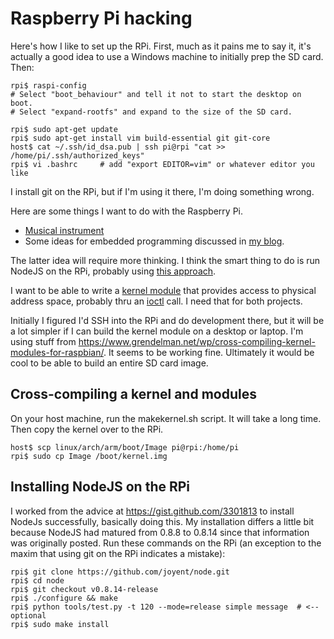 Raspberry Pi hacking
====================

Here's how I like to set up the RPi. First, much as it pains me to say it, it's
actually a good idea to use a Windows machine to initially prep the SD card.
Then:

    rpi$ raspi-config
    # Select "boot_behaviour" and tell it not to start the desktop on boot.
    # Select "expand-rootfs" and expand to the size of the SD card.

    rpi$ sudo apt-get update
    rpi$ sudo apt-get install vim build-essential git git-core
    host$ cat ~/.ssh/id_dsa.pub | ssh pi@rpi "cat >> /home/pi/.ssh/authorized_keys"
    rpi$ vi .bashrc     # add "export EDITOR=vim" or whatever editor you like

I install git on the RPi, but if I'm using it there, I'm doing something wrong.

Here are some things I want to do with the Raspberry Pi.

* [Musical instrument][instr]
* Some ideas for embedded programming discussed in [my blog][jsos].

[jsos]: http://willware.blogspot.com/2011/06/somewhat-half-baked-embedded-os-idea.html
[instr]: https://en.wikipedia.org/w/index.php?title=User:WillWare/Raspberry\_Pi\_hacking

The latter idea will require more thinking. I think the smart thing to do is
run NodeJS on the RPi, probably using [this approach][rpi-nodejs-hw].

[rpi-nodejs-hw]: https://gist.github.com/3301813

I want to be able to write a [kernel module][kernelmodule] that provides access
to physical address space, probably thru an [ioctl][ioctl] call. I need that
for both projects.

[kernelmodule]: http://www.tldp.org/LDP/lkmpg/2.6/html/
[ioctl]: http://en.wikipedia.org/wiki/Ioctl

Initially I figured I'd SSH into the RPi and do development there, but it will
be a lot simpler if I can build the kernel module on a desktop or laptop.  I'm
using stuff from
https://www.grendelman.net/wp/cross-compiling-kernel-modules-for-raspbian/. It
seems to be working fine. Ultimately it would be cool to be able to build an
entire SD card image.

Cross-compiling a kernel and modules
------------------------------------

On your host machine, run the makekernel.sh script. It will take a long time.
Then copy the kernel over to the RPi.

    host$ scp linux/arch/arm/boot/Image pi@rpi:/home/pi
    rpi$ sudo cp Image /boot/kernel.img

Installing NodeJS on the RPi
----------------------------

I worked from the advice at https://gist.github.com/3301813 to install NodeJs
successfully, basically doing this. My installation differs a little bit
because NodeJS had matured from 0.8.8 to 0.8.14 since that information was
originally posted. Run these commands on the RPi (an exception to the maxim
that using git on the RPi indicates a mistake):

    rpi$ git clone https://github.com/joyent/node.git
    rpi$ cd node
    rpi$ git checkout v0.8.14-release
    rpi$ ./configure && make
    rpi$ python tools/test.py -t 120 --mode=release simple message  # <-- optional
    rpi$ sudo make install

